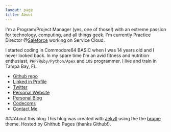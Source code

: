 ```yaml
---
layout: page
title: About
---
```


I'm a Program/Project Manager (yes, one of those!) with an extreme passion for technology, computing, and all things geek. I'm currently Practice Director @[Saleforce](http://www.salesforce.com/services-training/salesforce-services/cloud-transformation.jsp) working on Service Cloud.

I started coding in Commodore64 BASIC when I was 14 years old and I never looked back. In my spare time I'm an avid fitness and nutrition enthusiast, `PHP/Ruby/Python/Apex` and `iOS` programmer. I live and train in Tampa Bay, FL.

* [Github repo](http://www.github.com/federicopaini)
* [Linked in Profile](http://www.linkedin.com/in/federicopaini/)
* [Twitter](http://www.twitter.com/federicopaini)
* [Personal Website](https://www.paini.org/)
* [Personal Blog](http://www.federicopaini.com)
* [Codecoms](http://www.codecoms.com)
* [Contact Me](mailto:federico.paini@gmail.com)

###About this blog
This blog was created with [Jekyll](http://jekyllrb.com/) using the the [brume](http://jekyllthemes.org/themes/brume/) theme. Hosted by Ghithub Pages (thanks Github!).

